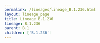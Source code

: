 ```yaml
---
permalink: /lineages/lineage_B.1.236.html
layout: lineage_page
title: Lineage B.1.236
lineage: B.1.236
parent: B.1
children: ['B.1.236']
---
```

